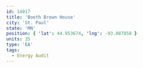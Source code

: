 ```yaml
---
id: 14017
title: 'Booth Brown House'
city: 'St. Paul'
state: 'MN'
position: { 'lat': 44.953674, 'lng': -93.087858 }
units: 35
type: 'EA'
tags:
  - Energy Audit
---
```

